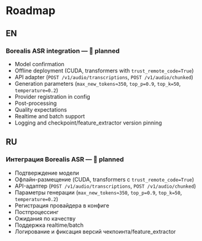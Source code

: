 # Roadmap

## EN

### Borealis ASR integration — 📝 planned
- Model confirmation
- Offline deployment (CUDA, transformers with `trust_remote_code=True`)
- API adapter (`POST /v1/audio/transcriptions`, `POST /v1/audio/chunked`)
- Generation parameters (`max_new_tokens≈350`, `top_p=0.9`, `top_k=50`, `temperature=0.2`)
- Provider registration in config
- Post-processing
- Quality expectations
- Realtime and batch support
- Logging and checkpoint/feature_extractor version pinning

## RU

### Интеграция Borealis ASR — 📝 planned
- Подтверждение модели
- Офлайн-размещение (CUDA, transformers с `trust_remote_code=True`)
- API-адаптер (`POST /v1/audio/transcriptions`, `POST /v1/audio/chunked`)
- Параметры генерации (`max_new_tokens≈350`, `top_p=0.9`, `top_k=50`, `temperature=0.2`)
- Регистрация провайдера в конфиге
- Постпроцессинг
- Ожидания по качеству
- Поддержка realtime/batch
- Логирование и фиксация версий чекпоинта/feature_extractor

